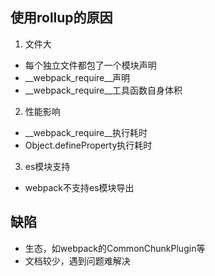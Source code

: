 ## 使用rollup的原因

1. 文件大
- 每个独立文件都包了一个模块声明
- __webpack_require__声明
- __webpack_require__工具函数自身体积

2. 性能影响
- __webpack_require__执行耗时
- Object.defineProperty执行耗时

3. es模块支持
- webpack不支持es模块导出

## 缺陷
- 生态，如webpack的CommonChunkPlugin等
- 文档较少，遇到问题难解决

## 
